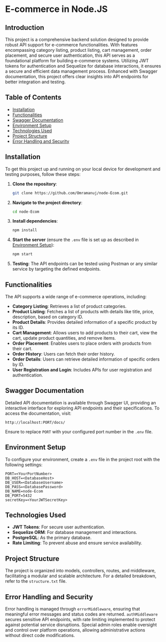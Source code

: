 
# E-commerce in Node.JS

## Introduction

This project is a comprehensive backend solution designed to provide robust API support for e-commerce functionalities. With features encompassing category listing, product listing, cart management, order placement, and secure user authentication, this API serves as a foundational platform for building e-commerce systems. Utilizing JWT tokens for authentication and Sequelize for database interactions, it ensures a secure and efficient data management process. Enhanced with Swagger documentation, this project offers clear insights into API endpoints for better integration and testing.

## Table of Contents

- [Installation](#installation)
- [Functionalities](#functionalities)
- [Swagger Documentation](#swagger-documentation)
- [Environment Setup](#environment-setup)
- [Technologies Used](#technologies-used)
- [Project Structure](#project-structure)
- [Error Handling and Security](#error-handling-and-security)

## Installation

To get this project up and running on your local device for development and testing purposes, follow these steps:

1. **Clone the repository**:
   ```bash
   git clone https://github.com/Omramanuj/node-Ecom.git
   ```
2. **Navigate to the project directory**:
   ```bash
   cd node-Ecom
   ```
3. **Install dependencies**:
   ```bash
   npm install
   ```
4. **Start the server** (ensure the `.env` file is set up as described in [Environment Setup](#environment-setup)):
   ```bash
   npm start
   ```
5. **Testing**: The API endpoints can be tested using Postman or any similar service by targeting the defined endpoints.

## Functionalities

The API supports a wide range of e-commerce operations, including:

- **Category Listing**: Retrieves a list of product categories.
- **Product Listing**: Fetches a list of products with details like title, price, description, based on category ID.
- **Product Details**: Provides detailed information of a specific product by its ID.
- **Cart Management**: Allows users to add products to their cart, view the cart, update product quantities, and remove items.
- **Order Placement**: Enables users to place orders with products from their cart.
- **Order History**: Users can fetch their order history.
- **Order Details**: Users can retrieve detailed information of specific orders by ID.
- **User Registration and Login**: Includes APIs for user registration and authentication.

## Swagger Documentation

Detailed API documentation is available through Swagger UI, providing an interactive interface for exploring API endpoints and their specifications. To access the documentation, visit:

```
http://localhost:PORT/docs/
```

Ensure to replace `PORT` with your configured port number in the `.env` file.

## Environment Setup

To configure your environment, create a `.env` file in the project root with the following settings:

```
PORT=<YourPortNumber>
DB_HOST=<DatabaseHost>
DB_USER=<DatabaseUsername>
DB_PASS=<DatabasePassword>
DB_NAME=node-Ecom
DB_PORT=5432
secretKey=<YourJWTSecretKey>
```

## Technologies Used

- **JWT Tokens**: For secure user authentication.
- **Sequelize ORM**: For database management and interactions.
- **PostgreSQL**: As the primary database.
- **Rate Limiting**: To prevent abuse and ensure service availability.

## Project Structure

The project is organized into models, controllers, routes, and middleware, facilitating a modular and scalable architecture. For a detailed breakdown, refer to the `structure.txt` file.

## Error Handling and Security

Error handling is managed through `errorMiddleware`, ensuring that meaningful error messages and status codes are returned. `authMiddleware` secures sensitive API endpoints, with rate limiting implemented to protect against potential service disruptions. Special admin roles enable oversight and control over platform operations, allowing administrative actions without direct code modifications.

